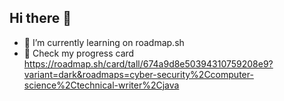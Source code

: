 ## Hi there 👋

<!--
**CynicalSergal/CynicalSergal** is a ✨ _special_ ✨ repository because its `README.md` (this file) appears on your GitHub profile.

Here are some ideas to get you started:

-->
<!--
- 🔭 I’m currently working on ...
-->
- 🌱 I’m currently learning on roadmap.sh
- 🛫 Check my progress card https://roadmap.sh/card/tall/674a9d8e50394310759208e9?variant=dark&roadmaps=cyber-security%2Ccomputer-science%2Ctechnical-writer%2Cjava
<!--
- 👯 I’m looking to collaborate on ...
- 🤔 I’m looking for help with ...
- 💬 Ask me about ...
- 📫 How to reach me: ...
- 😄 Pronouns: ...
- ⚡ Fun fact: ...
-->
